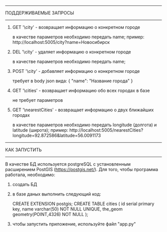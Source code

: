 ________________________________________________________________________________________________________________________________________________________________________________
ПОДДЕРЖИВАЕМЫЕ ЗАПРОСЫ
________________________________________________________________________________________________________________________________________________________________________________

1) GET '\city'       - возвращает информацию о конкретном городе

    в качестве параметров необходимо передать name; пример:
    http://localhost:5005/city?name=Новосибирск

2) DEL '\city'       - удаляет информацию о конкретном городе

    в качестве параметров необходимо передать name;
   
3) POST '\city'       - добавляет информацию о конкретном городе

    требует в body json вида:
   {
     "name": "Название города"
   }

5) GET '\cities'      - возвращает информацию обо всех городах в базе

   не требует параметров

5) GET '\nearestСities'      - возвращает информацию о двух ближайших городах

    в качестве параметров необходимо передать longitude (долгота) и latitude (широта); пример:
    http://localhost:5005/nearestCities?longitude=92.872586&latitude=56.0091173
    
________________________________________________________________________________________________________________________________________________________________________________
КАК ЗАПУСТИТЬ
________________________________________________________________________________________________________________________________________________________________________________
В качестве БД используется postgreSQL с установленным расширением PostGIS (https://postgis.net/).
Для того, чтобы программа работала, необходимо: 

1) создать БД
2) в базе даных выполнить следующий код:
   
   CREATE EXTENSION postgis;
   CREATE TABLE cities
   (
     id serial primary key,
     name varchar(50) NOT NULL UNIQUE,
     the_geom geometry(POINT,4326) NOT NULL
   );

3) чтобы запустить приложение, используйте файл "app.py"
  
